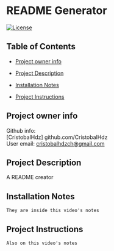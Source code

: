 
  # README Generator

  [![License](https://img.shields.io/badge/License-MIT-green)](https://opensource.org/licenses/MIT)

  ## Table of Contents
  * [Project owner info](#username)
  * [Project Description](#description)
  
  * [Installation Notes](#installation)
  * [Project Instructions](#instructions)

  ## Project owner info
  Github info:
  </br>
  [CristobalHdz] github.com/CristobalHdz
  </br>
  User email:
  cristobalhdzch@gmail.com

  ## Project Description
  A README creator

  

  ## Installation Notes
    They are inside this video's notes

  ## Project Instructions
    Also on this video's notes

